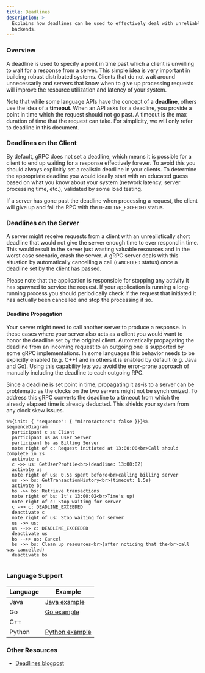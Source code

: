 ```yaml
---
title: Deadlines
description: >-
  Explains how deadlines can be used to effectively deal with unreliable
  backends.
---
```


### Overview

A deadline is used to specify a point in time past which a client is unwilling
to wait for a response from a server. This simple idea is very important in
building robust distributed systems. Clients that do not wait around
unnecessarily and servers that know when to give up processing requests will
improve the resource utilization and latency of your system.

Note that while some language APIs have the concept of a __deadline__, others
use the idea of a __timeout__. When an API asks for a deadline, you provide a
point in time which the request should not go past. A timeout is the max
duration of time that the request can take. For simplicity, we will only refer
to deadline in this document.

### Deadlines on the Client

By default, gRPC does not set a deadline, which means it is possible for a
client to end up waiting for a response effectively forever. To avoid this you
should always explicitly set a realistic deadline in your clients. To determine
the appropriate deadline you would ideally start with an educated guess based on
what you know about your system (network latency, server processing time, etc.),
validated by some load testing.

If a server has gone past the deadline when processing a request, the client
will give up and fail the RPC with the `DEADLINE_EXCEEDED` status. 

### Deadlines on the Server

A server might receive requests from a client with an unrealistically short
deadline that would not give the server enough time to ever respond in time.
This would result in the server just wasting valuable resources and in the worst
case scenario, crash the server. A gRPC server deals with this situation by
automatically cancelling a call (`CANCELLED` status) once a deadline set by the
client has passed.

Please note that the application is responsible for stopping any activity it has
spawned to service the request. If your application is running a long-running
process you should periodically check if the request that initiated it has 
actually been cancelled and stop the processing if so.

#### Deadline Propagation

Your server might need to call another server to produce a response. In these
cases where your server also acts as a client you would want to honor the
deadline set by the original client. Automatically propagating the deadline from
an incoming request to an outgoing one is supported by some gRPC
implementations. In some languages this behavior needs to be explicitly
enabled (e.g. C++) and in others it is enabled by default (e.g. Java and Go).
Using this capability lets you avoid the error-prone approach of manually
including the deadline to each outgoing RPC.

Since a deadline is set point in time, propagating it as-is to a server can be
problematic as the clocks on the two servers might not be synchronized. To
address this gRPC converts the deadline to a timeout from which the already
elapsed time is already deducted. This shields your system from any clock skew
issues.

```mermaid
%%{init: { "sequence": { "mirrorActors": false }}}%%
sequenceDiagram
  participant c as Client
  participant us as User Server
  participant bs as Billing Server
  note right of c: Request initiated at 13:00:00<br>Call should complete in 2s
  activate c
  c ->> us: GetUserProfile<br>(deadline: 13:00:02)
  activate us
  note right of us: 0.5s spent before<br>calling billing server
  us ->> bs: GetTransactionHistory<br>(timeout: 1.5s)
  activate bs
  bs ->> bs: Retrieve transactions
  note right of bs: It's 13:00:02<br>Time's up!
  note right of c: Stop waiting for server
  c ->> c: DEADLINE_EXCEEDED
  deactivate c
  note right of us: Stop waiting for server
  us ->> us: 
  us -->> c: DEADLINE_EXCEEDED
  deactivate us
  bs -->> us: Cancel
  bs ->> bs: Clean up resources<br>(after noticing that the<br>call was cancelled)
  deactivate bs
 
```

### Language Support

| Language | Example          |
|----------|------------------|
| Java     | [Java example]   |
| Go       | [Go example]     |
| C++      |                  |
| Python   | [Python example] |

[Java example]: https://github.com/grpc/grpc-java/tree/master/examples/src/main/java/io/grpc/examples/deadline

[Go example]: https://github.com/grpc/grpc-go/tree/master/examples/features/deadline

[Python example]: https://github.com/grpc/grpc/tree/master/examples/python/timeout

### Other Resources

- [Deadlines blogpost]

[Deadlines blogpost]: https://grpc.io/blog/deadlines/